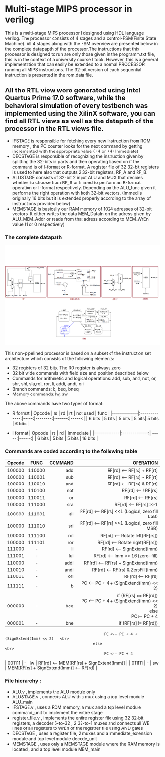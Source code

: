 # Multi-stage MIPS processor in verilog
This is a multi-stage MIPS processor I designed using HDL language verilog. The processor consists of 4 stages and a control-FSM(Finite State Machine).
All 4 stages along with the FSM overview are presented below in the complete datapapth of the processor.The instructions that this processor is designed to run are only those given in the programm.txt
file, this is in the context of a university course I took. However, this is a general implementation that can easily be extended to a normal PROCESSOR running all MIPS instructions. The 32-bit version of each sequential instruction is presented
in the rom.data file. 
## All the RTL view were generated using Intel Quartus Prime 17.0 software, while the behavioral simulation of every testbench was implemented using the XilinX software, you can find all RTL views as well as the datapath of the processor in the RTL views file.
- IFSTAGE is responsible for fetching every new instruction from ROM memory , the PC counter looks for the next command by getting incremented with the appropriate value (+4 or +4+Immediate)
- DECSTAGE is responsible of recognizing the instruction given by splitting the 32-bits in parts and then operating based on if the command is of I-format or R-format. A register file of 32 32-bit registers is used to here also that outputs 2 32-bit registers, RF_A and RF_B. 
- ALUSTAGE consists of 32-bit 2 input ALU and MUX that decides whether to choose from RF_B or Immed to perform an R-format operation or I-format respectively. Depending on the ALU_func given it performs the right operation with both 32-bit vectors. (Immed is originally 16 bits but it is extended properly according to the array of instructions provided below)
- MEMSTAGE is basically our RAM memory of 1024 adresses of 32-bit vectors. It either writes the data MEM_DataIn on the adress given by ALU_MEM_Addr or reads from that adress according to MEM_WrEn value (1 or 0 respectively)

### The complete datapath 
![Datapath](https://github.com/ladiasnk/Multi-stage-non-pipelined-MIPS-processor-using-verilog/blob/main/RTL%20views/datapath.png)


This non-pipelined processor is based on a subset of the instruction set architecture which consists of the following elements:
- 32 registers of 32 bits. The R0 register is always zero
- 32 bit wide commands with field size and position described below
- Commands for arithmetic and logical operations: add, sub, and, not, or, shr, shl, sla,rol, ror, li, addi, andi, ori
- Branch commands: b, beq, bneq
- Memory commands: lw, sw

The above commands have two types of format:
- R format
| Opcode      | rs         | rd | rt | not used | func   |
|-------------|:-------------:|-----:|--------:|-------:|------:|
| 6 bits     | 5 bits      |   5 bits    | 5 bits| 5 bits |  6 bits  |

- I format
| Opcode      | rs         | rd | Immediate   |
|-------------|:-------------:| -----:|------:|
| 6 bits     | 5 bits      |   5 bits    | 16 bits  |

### Commands are coded according to the following table:
| Opcode      | FUNC         | COMMAND | OPERATION |
| ------------- |:-------------:| -----:|  --------:|
| 100000      | 110000       |   add    |  RF[rd] <-- RF[rs] + RF[rt]                        | 
| 100000      | 110001       |   sub    |  RF[rd] <-- RF[rs] - RF[rt]                        | 
| 100000      | 110010       |   and    |  RF[rd] <-- RF[rs] & RF[rt]                        |
| 100000      | 110100       |   not    |  RF[rd] <-- ! RF[rs]                               | 
| 100000      | 110011       |   or     |  RF[rd] <-- RF[rs] | RF[rt]                        | 
| 100000      | 111000       |   sra    |  RF[rd] <-- RF[rs] >>1                             |
| 100000      | 111001       |   sll    |  RF[rd] <-- RF[rs] <<1 (Logical, zero fill LSB)    | 
| 100000      | 111010       |   srl    |  RF[rd] <-- RF[rs] >>1 (Logical, zero fill MSB)    | 
| 100000      | 111100       |   rol    |  RF[rd] <-- Rotate left(RF[rs])                    | 
| 100000      | 111101       |   ror    |  RF[rd] <-- Rotate right(RF[rs])                   | 
| 111000      |      -       |   li     |  RF[rd] <-- SignExtend(Imm)                        |
| 111001      |      -       |   lui    |  RF[rd] <-- Imm << 16 (zero-fill)                  | 
| 110000      |      -       |   addi   |  RF[rd] <-- RF[rs] + SignExtend(Imm)               | 
| 110010      |      -       |   andi   |  RF[rd] <-- RF[rs] & ZeroFill(Imm)                 |
| 110011      |      -       |   ori    |  RF[rd] <-- RF[rs] | ZeroFill(Imm)                 | 
| 111111      |      -       |   b      |  PC <-- PC + 4 + (SignExtend(Imm) << 2)            | 
| 000000      |      -       |   beq    |  if (RF[rs] == RF[rd])       <br>      PC <-- PC + 4 + (SignExtend(Imm) << 2) <br>        else  <br> PC<-- PC + 4    |  
| 000001      |      -       |   bne    |   if (RF[rs] != RF[rd])                      <br>      |
                                                 PC <-- PC + 4 + (SignExtend(Imm) << 2)   <br> 
                                            else                                          <br>
                                                 PC <-- PC + 4                              
| 001111      |      -       |   lw     | RF[rd] <-- MEM[RF[rs] + SignExtend(Imm)]           | 
| 011111      |      -       |   sw     | MEM[RF[rs] + SignExtend(Imm)] <-- RF[rd]           | 


### File hierarchy :
- ALU.v , implements the ALU module only
- ALUSTAGE.v , connects ALU with a mux using a top level module ALU_main
- IFSTAGE.v , uses a ROM memory, a mux and a top level module command_unit to implement the entire stage 
- register_file.v , implements the entire register file using 32 32-bit registers, a decoder 5-to-32 , 2 32-to-1 muxes and connects all WE lines of all registers to WrEn of the registrer file using AND gates
- DECSTAGE , uses a register file, 2 muxes and a Immediate_extension module and top level module decode_unit
- MEMSTAGE , uses only a MEMSTAGE module where the RAM memory is located , and a top level module MEM_main

